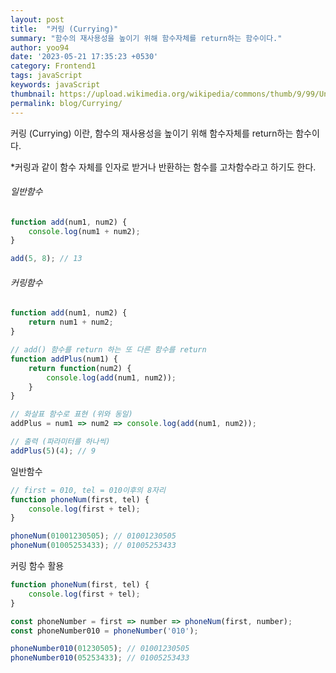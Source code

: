 ```yaml
---
layout: post
title:  "커링 (Currying)"
summary: "함수의 재사용성을 높이기 위해 함수자체를 return하는 함수이다."
author: yoo94
date: '2023-05-21 17:35:23 +0530'
category: Frontend1
tags: javaScript
keywords: javaScript
thumbnail: https://upload.wikimedia.org/wikipedia/commons/thumb/9/99/Unofficial_JavaScript_logo_2.svg/1200px-Unofficial_JavaScript_logo_2.svg.png
permalink: blog/Currying/
---
```

커링 (Currying) 이란, 함수의 재사용성을 높이기 위해 함수자체를 return하는 함수이다.

*커링과 같이 함수 자체를 인자로 받거나 반환하는 함수를 고차함수라고 하기도 한다.
###### 일반함수

```js
function add(num1, num2) {
    console.log(num1 + num2);
}

add(5, 8); // 13

```

###### 커링함수

```js
function add(num1, num2) {
    return num1 + num2;
}

// add() 함수를 return 하는 또 다른 함수를 return
function addPlus(num1) {
    return function(num2) {
        console.log(add(num1, num2));
    }
}

// 화살표 함수로 표현 (위와 동일)
addPlus = num1 => num2 => console.log(add(num1, num2));

// 출력 (파라미터를 하나씩)
addPlus(5)(4); // 9

```

일반함수

```js
// first = 010, tel = 010이후의 8자리
function phoneNum(first, tel) {
	console.log(first + tel);
}

phoneNum(01001230505); // 01001230505
phoneNum(01005253433); // 01005253433

```

커링 함수 활용
```js
function phoneNum(first, tel) {
	console.log(first + tel);
}

const phoneNumber = first => number => phoneNum(first, number);
const phoneNumber010 = phoneNumber('010');

phoneNumber010(01230505); // 01001230505
phoneNumber010(05253433); // 01005253433

```

